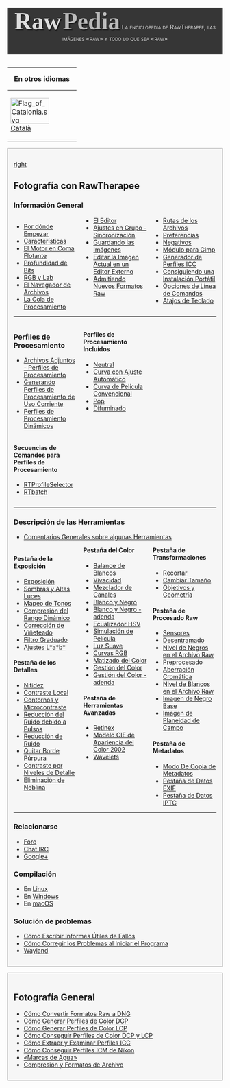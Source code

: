 <div style="text-align: center; padding-bottom: 1em; margin-bottom: 1em; background-color: #363636; color: #DDDDDD;">

<span style="font-family: serif; font-size: 4em; font-weight: bold; text-shadow: 2px 2px 2px #161616;">Raw</span>
<span style="font-family: serif; font-size: 4em; font-weight: bold; text-shadow: 2px 2px 2px #161616; color: #BBBBBB">Pedia</span>
<span style="font-variant: small-caps;">La enciclopedia de RawTherapee,
las imágenes «raw» y todo lo que sea «raw»</span>

</div>
<div style="float: left; clear: right">

<table>
<thead>
<tr class="header">
<th style="padding: 0 1em;"><p>En otros idiomas</p></th>
</tr>
</thead>
<tbody>
<tr class="odd">
<td><p><img src="Flag_of_Catalonia.svg" title="Flag_of_Catalonia.svg"
width="90" height="60" alt="Flag_of_Catalonia.svg" /><br />
<a href="Main_Page/ca" title="wikilink">Català</a></p></td>
</tr>
</tbody>
</table>



<div style="background-color: #f6f6f6; border: 1px solid #aaa; padding: 1em; margin-bottom: 1em;">

[right](image:Rawtherapee_rawpedia_header1_h300.jpg "wikilink")

## **Fotografía con RawTherapee**

### Información General

<div style="column-count:3;-moz-column-count:3;-webkit-column-count:3;">

- [Por dónde Empezar](Getting_Started/es "wikilink")
- [Características](Features/es "wikilink")
- [El Motor en Coma Flotante](The_Floating_Point_Engine/es "wikilink")
- [Profundidad de Bits](Bit_Depth/es "wikilink")
- [RGB y Lab](RGB_and_Lab/es "wikilink")
- [El Navegador de Archivos](File_Browser/es "wikilink")
- [La Cola de Procesamiento](Queue/es "wikilink")
- [El Editor](Editor/es "wikilink")
- [Ajustes en Grupo -
  Sincronización](Batch_Adjustments_-_Sync/es "wikilink")
- [Guardando las Imágenes](Saving_Images/es "wikilink")
- [Editar la Imagen Actual en un Editor
  Externo](Edit_Current_Image_in_External_Editor/es "wikilink")
- [Admitiendo Nuevos Formatos
  Raw](Adding_Support_for_New_Raw_Formats/es "wikilink")
- [Rutas de los Archivos](File_Paths/es "wikilink")
- [Preferencias](Preferences/es "wikilink")
- [Negativos](Negative/es "wikilink")
- [Módulo para Gimp](GIMP_Plugin/es "wikilink")
- [Generador de Perfiles ICC](ICC_Profile_Creator/es "wikilink")
- [Consiguiendo una Instalación
  Portátil](Making_a_Portable_Installation/es "wikilink")
- [Opciones de Línea de Comandos](Command-Line_Options/es "wikilink")
- [Atajos de Teclado](Keyboard_Shortcuts/es "wikilink")

</div>



<hr />
<div style="column-count:3;-moz-column-count:3;-webkit-column-count:3;">
<div style="display: inline-block; width: 100%;">

### Perfiles de Procesamiento

- [Archivos Adjuntos - Perfiles de
  Procesamiento](Sidecar_Files_-_Processing_Profiles/es "wikilink")
- [Generando Perfiles de Procesamiento de Uso
  Corriente](Creating_processing_profiles_for_general_use/es "wikilink")
- [Perfiles de Procesamiento
  Dinámicos](Dynamic_processing_profiles/es "wikilink")

</div>
<div style="display: inline-block; width: 100%;">

#### Secuencias de Comandos para Perfiles de Procesamiento

- [RTProfileSelector](RTProfileSelector/es "wikilink")
- [RTbatch](RTbatch/es "wikilink")

</div>
<div style="display: inline-block; width: 100%;">

#### Perfiles de Procesamiento Incluídos

- [Neutral](Neutral/es "wikilink")
- [Curva con Ajuste Automático](Auto-Matched_Curve/es "wikilink")
- [Curva de Película Convencional](Standard_Film_Curve/es "wikilink")
- [Pop](Pop/es "wikilink")
- [Difuminado](Faded/es "wikilink")

</div>
</div>



<hr />

### Descripción de las Herramientas

- [Comentarios Generales sobre algunas
  Herramientas](General_Comments_About_Some_Toolbox_Widgets/es "wikilink")

<div style="column-count:3;-moz-column-count:3;-webkit-column-count:3;">
<div style="break-inside: avoid-column; -webkit-column-break-inside: avoid;">

#### Pestaña de la Exposición

- [Exposición](Exposure/es "wikilink")
- [Sombras y Altas Luces](Shadows/Highlights/es "wikilink")
- [Mapeo de Tonos](Tone_Mapping/es "wikilink")
- [Compresión del Rango
  Dinámico](Dynamic_Range_Compression/es "wikilink")
- [Corrección de Viñeteado](Vignetting_Filter/es "wikilink")
- [Filtro Graduado](Graduated_Filter/es "wikilink")
- [Ajustes L\*a\*b\*](Lab_Adjustments/es "wikilink")

</div>
<div style="break-inside: avoid-column; -webkit-column-break-inside: avoid;">

#### Pestaña de los Detalles

- [Nitidez](Sharpening/es "wikilink")
- [Contraste Local](Local_Contrast/es "wikilink")
- [Contornos y Microcontraste](Edges_and_Microcontrast/es "wikilink")
- [Reducción del Ruido debido a
  Pulsos](Impulse_Noise_Reduction/es "wikilink")
- [Reducción de Ruido](Noise_Reduction/es "wikilink")
- [Quitar Borde Púrpura](Defringe/es "wikilink")
- [Contraste por Niveles de
  Detalle](Contrast_by_Detail_Levels/es "wikilink")
- [Eliminación de Neblina](Haze_Removal/es "wikilink")

</div>



<div style="break-inside: avoid-column; -webkit-column-break-inside: avoid;">

#### Pestaña del Color

- [Balance de Blancos](White_Balance/es "wikilink")
- [Vivacidad](Vibrance/es "wikilink")
- [Mezclador de Canales](Channel_Mixer/es "wikilink")
- [Blanco y Negro](Black-and-White/es "wikilink")
- [Blanco y Negro - adenda](Black-and-White_addon/es "wikilink")
- [Ecualizador HSV](HSV_Equalizer/es "wikilink")
- [Simulación de Película](Film_Simulation/es "wikilink")
- [Luz Suave](Soft_Light/es "wikilink")
- [Curvas RGB](RGB_Curves/es "wikilink")
- [Matizado del Color](Color_Toning/es "wikilink")
- [Gestión del Color](Color_Management/es "wikilink")
- [Gestión del Color - adenda](Color_Management_addon/es "wikilink")

</div>
<div style="break-inside: avoid-column; -webkit-column-break-inside: avoid;">

#### Pestaña de Herramientas Avanzadas

- [Retinex](Retinex/es "wikilink")
- [Modelo CIE de Apariencia del Color 2002](CIECAM02/es "wikilink")
- [Wavelets](Wavelets/es "wikilink")

</div>
<div style="break-inside: avoid-column; -webkit-column-break-inside: avoid;">

#### Pestaña de Transformaciones

- [Recortar](Crop/es "wikilink")
- [Cambiar Tamaño](Resize/es "wikilink")
- [Objetivos y Geometría](Lens/Geometry/es "wikilink")

</div>
<div style="break-inside: avoid-column; -webkit-column-break-inside: avoid;">

#### Pestaña de Procesado Raw

- [Sensores](Sensor_with_Bayer/X-Trans_Matrix/es "wikilink")
- [Desentramado](Demosaicing/es "wikilink")
- [Nivel de Negros en el Archivo Raw](Raw_Black_Points/es "wikilink")
- [Preprocesado](Preprocessing/es "wikilink")
- [Aberración Cromática](Chromatic_Aberration/es "wikilink")
- [Nivel de Blancos en el Archivo Raw](Raw_White_Points/es "wikilink")
- [Imagen de Negro Base](Dark-Frame/es "wikilink")
- [Imagen de Planeidad de Campo](Flat-Field/es "wikilink")

</div>
<div style="break-inside: avoid-column; -webkit-column-break-inside: avoid;">

#### Pestaña de Metadatos

- [Modo De Copia de Metadatos](Metadata_Copy_Mode/es "wikilink")
- [Pestaña de Datos EXIF](Exif_Tab/es "wikilink")
- [Pestaña de Datos IPTC](IPTC_Tab/es "wikilink")

</div>
</div>



<hr />

### Relacionarse

- [Foro](Forum/es "wikilink")
- [Chat IRC](IRC/es "wikilink")
- [Google+](Google+/es "wikilink")

### Compilación

- En [Linux](Linux/es "wikilink")
- En [Windows](Windows/es "wikilink")
- En [macOS](macOS/es "wikilink")

### Solución de problemas

- [Cómo Escribir Informes Útiles de
  Fallos](How_to_write_useful_bug_reports/es "wikilink")
- [Cómo Corregir los Problemas al Iniciar el
  Programa](How_to_fix_crashes_on_startup/es "wikilink")
- [Wayland](Wayland/es "wikilink")

</div>
<div style="background-color: #f6f6f6; border: 1px solid #aaa; padding: 1em; margin-bottom: 1em;">

## **Fotografía General**

- [Cómo Convertir Formatos Raw a
  DNG](How_to_convert_raw_formats_to_DNG/es "wikilink")
- [Cómo Generar Perfiles de Color
  DCP](How_to_create_DCP_color_profiles/es "wikilink")
- [Cómo Generar Perfiles de Color
  LCP](How_to_create_LCP_profiles/es "wikilink")
- [Cómo Conseguir Perfiles de Color DCP y
  LCP](How_to_get_LCP_and_DCP_profiles/es "wikilink")
- [Cómo Extraer y Examinar Perfiles
  ICC](How_to_extract_and_examine_ICC_profiles/es "wikilink")
- [Cómo Conseguir Perfiles ICM de
  Nikon](How_to_get_Nikon_ICM_profiles/es "wikilink")
- [«Marcas de Agua»](Watermarking/es "wikilink")
- [Compresión y Formatos de
  Archivo](Image_file_formats_and_compression/es "wikilink")

</div>